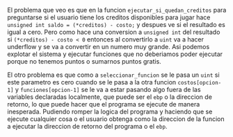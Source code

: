 El problema que veo es que en la funcion `ejecutar_si_quedan_creditos` para preguntarse si el usuario tiene los creditos disponibles para jugar hace `unsigned int saldo = (*creditos) - costo;` y despues ve si el resultado es igual a cero. Pero como hace una conversion a `unsigned int` del resultado si `(*creditos) - costo < 0` entonces al convertirlo a `uint` va a hacer underflow y se va a convertir en un numero muy grande. Asi podemos explotar el sistema y ejecutar funciones que no deberiamos poder ejecutar porque no tenemos puntos o sumarnos puntos gratis. 

El otro problema es que como a `seleccionar_funcion` se le pasa un `uint` si este parametro es cero cuando se le pasa a la otra funcion `costos[opcion-1]` y `funciones[opcion-1]` se le va a estar pasando algo fuera de las variables declaradas localmente, que puede ser el `ebp` o la direccion de retorno, lo que puede hacer que el programa se ejecute de manera inesperada. Pudiendo romper la logica del programa y haciendo que se ejecute cualquier cosa o el usuario obtenga como la direccion de la funcion a ejecutar la direccion de retorno del programa o el `ebp`.  